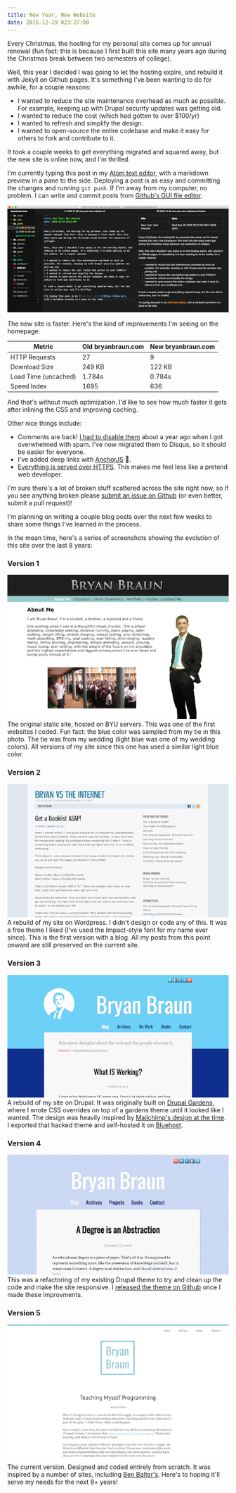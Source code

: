 ```yaml
---
title: New Year, New Website
date: 2016-12-29 023:27:00
---
```


Every Christmas, the hosting for my personal site comes up for annual renewal (fun fact: this is because I first built this site many years ago during the Christmas break between two semesters of college).

Well, this year I decided I was going to let the hosting expire, and rebuild it with Jekyll on Github pages. It's something I've been wanting to do for awhile, for a couple reasons:

* I wanted to reduce the site maintenance overhead as much as possible. For example, keeping up with Drupal security updates was getting old.
* I wanted to reduce the cost (which had gotten to over $100/yr)
* I wanted to refresh and simplify the design.
* I wanted to open-source the entire codebase and make it easy for others to fork and contribute to it.

It took a couple weeks to get everything migrated and squared away, but the new site is online now, and I'm thrilled.

I'm currently typing this post in my [Atom text editor](https://atom.io/), with a markdown preview in a pane to the side. Deploying a post is as easy and committing the changes and running `git push`. If I'm away from my computer, no problem. I can write and commit posts from [Github's GUI file editor](https://help.github.com/articles/github-flow-in-the-browser/).

![Writing posts in Atom](/assets/images/post-editor.png)

The new site is faster. Here's the kind of improvements I'm seeing on the homepage:

| Metric              | Old bryanbraun.com | New bryanbraun.com |
| ------------------- | ------------------ | ------------------ |
| HTTP Requests       | 27                 | 9                  |
| Download Size       | 249 KB             | 122 KB             |
| Load Time (uncached)| 1.784s             | 0.784s             |
| Speed Index         | 1695               | 636                |

And that's without much optimization. I'd like to see how much faster it gets after inlining the CSS and improving caching.

Other nice things include:

* Comments are back! [I had to disable them](https://twitter.com/BryanEBraun/status/676225178326683648) about a year ago when I got overwhelmed with spam. I've now migrated them to Disqus, so it should be easier for everyone.
* I've added deep links with [AnchorJS](https://www.bryanbraun.com/anchorjs/) 💪.
* [Everything is served over HTTPS](https://twitter.com/BryanEBraun/status/814652803884974080?lang=en). This makes me feel less like a pretend web developer.

I'm sure there's a lot of broken stuff scattered across the site right now, so if you see anything broken please [submit an issue on Github](https://github.com/bryanbraun/bryanbraun.github.io/issues/new) (or even better, submit a pull request)!

I'm planning on writing a couple blog posts over the next few weeks to share some things I've learned in the process.

In the mean time, here's a series of screenshots showing the evolution of this site over the last 8 years:

### Version 1
![Screenshot of bryanbraun.com, version 1](/assets/images/bryanbraun-com1.png)
The original static site, hosted on BYU servers. This was one of the first websites I coded. Fun fact: the blue color was sampled from my tie in this photo. The tie was from my wedding (light blue was one of my wedding colors). All versions of my site since this one has used a similar light blue color.

### Version 2
![Screenshot of bryanbraun.com, version 2](/assets/images/bryanbraun-com2.png)
A rebuild of my site on Wordpress. I didn't design or code any of this. It was a free theme I liked (I've used the Impact-style font for my name ever since). This is the first version with a blog. All my posts from this point onward are still preserved on the current site.

### Version 3
![Screenshot of bryanbraun.com, version 3](/assets/images/bryanbraun-com3.png)
A rebuild of my site on Drupal. It was originally built on [Drupal Gardens](https://www.drupalgardens.com/), where I wrote CSS overrides on top of a gardens theme until it looked like I wanted. The design was heavily inspired by [Mailchimp's design at the time](https://web.archive.org/web/20111224033605/http://mailchimp.com/). I exported that hacked theme and self-hosted it on [Bluehost](www.bluehost.com/track/bryanbra/).

### Version 4
![Screenshot of bryanbraun.com, version 4](/assets/images/bryanbraun-com4.png)
This was a refactoring of my existing Drupal theme to try and clean up the code and make the site responsive. I [released the theme on Github](https://github.com/bryanbraun/rebrauned) once I made these improvments.

### Version 5
![Screenshot of bryanbraun.com, version 5](/assets/images/bryanbraun-com5.png)
The current version. Designed and coded entirely from scratch. It was inspired by a number of sites, including [Ben Balter's](http://ben.balter.com/). Here's to hoping it'll serve my needs for the next 8+ years!
